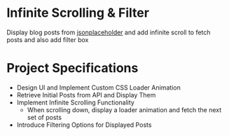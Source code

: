 # Infinite Scrolling & Filter
Display blog posts from [jsonplaceholder](https://jsonplaceholder.typicode.com/) and add infinite scroll to fetch posts and also add filter box

# Project Specifications

* Design UI and Implement Custom CSS Loader Animation
* Retrieve Initial Posts from API and Display Them
* Implement Infinite Scrolling Functionality
    * When scrolling down, display a loader animation and fetch the next set of posts
* Introduce Filtering Options for Displayed Posts
